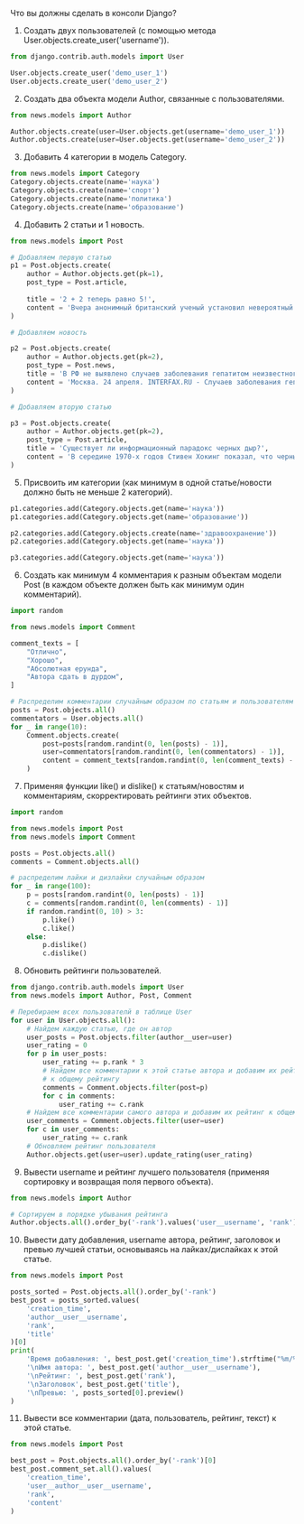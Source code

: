 Что вы должны сделать в консоли Django?

1. Создать двух пользователей (с помощью метода User.objects.create_user('username')).

```python
from django.contrib.auth.models import User

User.objects.create_user('demo_user_1')
User.objects.create_user('demo_user_2')
```

2. Создать два объекта модели Author, связанные с пользователями.

```python
from news.models import Author

Author.objects.create(user=User.objects.get(username='demo_user_1'))
Author.objects.create(user=User.objects.get(username='demo_user_2'))
```


3. Добавить 4 категории в модель Category.

```python
from news.models import Category
Category.objects.create(name='наука')
Category.objects.create(name='спорт')
Category.objects.create(name='политика')
Category.objects.create(name='образование')
```


4. Добавить 2 статьи и 1 новость.

```python
from news.models import Post

# Добавляем первую статью
p1 = Post.objects.create(
	author = Author.objects.get(pk=1),
	post_type = Post.article,
	
    title = '2 + 2 теперь равно 5!',
    content = 'Вчера анонимный британский ученый установил невероятный факт: 2 + 2 = 5. Сделать такое шокирующее открытие ему помогли витаминки, которые он купил на Бэйкер-стрит в одном широко известном в узких кругах доме.'
)

# Добавляем новость

p2 = Post.objects.create(
	author = Author.objects.get(pk=2),
	post_type = Post.news,
    title = 'В РФ не выявлено случаев заболевания гепатитом неизвестного происхождения',
    content = 'Москва. 24 апреля. INTERFAX.RU - Случаев заболевания гепатитом неизвестного происхождения, выявленным в нескольких странах Европы и Америке, в России не зафиксировано, сообщили в воскресенье в Роспотребнадзоре.'
)

# Добавляем вторую статью

p3 = Post.objects.create(
	author = Author.objects.get(pk=2),
	post_type = Post.article,
    title = 'Существует ли информационный парадокс черных дыр?',
    content = 'В середине 1970-х годов Стивен Хокинг показал, что черные дыры не только поглощают вещество из окружающего пространства, но и излучают. Природа этого излучения такова, что оно в принципе не может нести никакой информации. Но в квантовой механике информация не может пропасть бесследно — получается противоречие, которое называют информационным парадоксом черных дыр. Попытки разрешить этот парадокс предпринимаются до сих пор — например, в марте была опубликована очередная статья на эту тему. При этом не все физики-теоретики согласны с тем, что парадокс вообще существует. Обо всем этом мы поговорили с директором мюнхенского Института физики Макса Планка Георгием Двали.'
)
```

5. Присвоить им категории (как минимум в одной статье/новости должно быть не меньше 2 категорий).
```python
p1.categories.add(Category.objects.get(name='наука'))
p1.categories.add(Category.objects.get(name='образование'))

p2.categories.add(Category.objects.create(name='здравоохранение'))
p2.categories.add(Category.objects.get(name='наука'))

p3.categories.add(Category.objects.get(name='наука'))
```

6. Создать как минимум 4 комментария к разным объектам модели Post (в каждом объекте должен быть как минимум один комментарий).

```python
import random

from news.models import Comment

comment_texts = [
    "Отлично",
    "Хорошо",
    "Абсолютная ерунда",
    "Автора сдать в дурдом",
]

# Распределим комментарии случайным образом по статьям и пользователям
posts = Post.objects.all()
commentators = User.objects.all()
for _ in range(10):
    Comment.objects.create(
        post=posts[random.randint(0, len(posts) - 1)],
        user=commentators[random.randint(0, len(commentators) - 1)],
        content = comment_texts[random.randint(0, len(comment_texts) - 1)]
    )

```

7. Применяя функции like() и dislike() к статьям/новостям и комментариям, скорректировать рейтинги этих объектов.
```python
import random

from news.models import Post
from news.models import Comment

posts = Post.objects.all()
comments = Comment.objects.all()

# распределим лайки и дизлайки случайным образом
for _ in range(100):
    p = posts[random.randint(0, len(posts) - 1)]
    c = comments[random.randint(0, len(comments) - 1)]
    if random.randint(0, 10) > 3:
        p.like()
        c.like()
    else:
        p.dislike()
        c.dislike()

```

8. Обновить рейтинги пользователей.
```python
from django.contrib.auth.models import User
from news.models import Author, Post, Comment

# Перебираем всех пользователй в таблице User
for user in User.objects.all():
    # Найдем каждую статью, где он автор
    user_posts = Post.objects.filter(author__user=user)
    user_rating = 0
    for p in user_posts:
        user_rating += p.rank * 3
        # Найдем все комментарии к этой статье автора и добавим их рейтинг
        # к общему рейтингу
        comments = Comment.objects.filter(post=p)
        for c in comments:
            user_rating += c.rank
    # Найдем все комментарии самого автора и добавим их рейтинг к общему
    user_comments = Comment.objects.filter(user=user)
    for c in user_comments:
        user_rating += c.rank
    # Обновляем рейтинг пользователя
    Author.objects.get(user=user).update_rating(user_rating)
```

9. Вывести username и рейтинг лучшего пользователя (применяя сортировку и возвращая поля первого объекта).
```python
from news.models import Author

# Сортируем в порядке убывания рейтинга
Author.objects.all().order_by('-rank').values('user__username', 'rank')[0]
```

10. Вывести дату добавления, username автора, рейтинг, заголовок и превью лучшей статьи, основываясь на лайках/дислайках к этой статье.
```python
from news.models import Post

posts_sorted = Post.objects.all().order_by('-rank')
best_post = posts_sorted.values(
    'creation_time',
    'author__user__username',
    'rank',
    'title'
)[0]
print(
    'Время добавления: ', best_post.get('creation_time').strftime("%m/%d/%Y, %H:%M:%S"),
    '\nИмя автора: ', best_post.get('author__user__username'),
    '\nРейтинг: ', best_post.get('rank'),
    '\nЗаголовок', best_post.get('title'),
    '\nПревью: ', posts_sorted[0].preview()
)
```

11. Вывести все комментарии (дата, пользователь, рейтинг, текст) к этой статье.
```python
from news.models import Post

best_post = Post.objects.all().order_by('-rank')[0]
best_post.comment_set.all().values(
    'creation_time',
    'user__author__user__username',
    'rank',
    'content'
)
```
